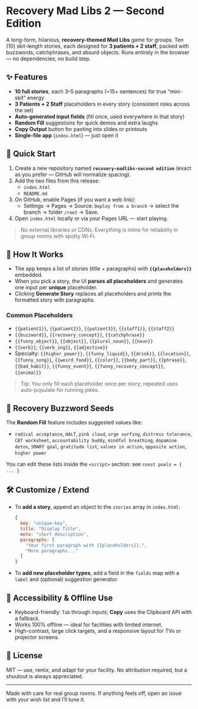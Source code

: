 # Recovery Mad Libs 2 — Second Edition

A long-form, hilarious, **recovery-themed Mad Libs** game for groups. Ten (10) skit-length stories, each designed for **3 patients + 2 staff**, packed with buzzwords, catchphrases, and absurd objects. Runs entirely in the browser — no dependencies, no build step.

## ✨ Features
- **10 full stories**, each 3–5 paragraphs (~15+ sentences) for true “mini-skit” energy
- **3 Patients + 2 Staff** placeholders in every story (consistent roles across the set)
- **Auto-generated input fields** (fill once, used everywhere in that story)
- **Random Fill** suggestions for quick demos and extra laughs
- **Copy Output** button for pasting into slides or printouts
- **Single-file app** (`index.html`) — just open it

## 🚀 Quick Start
1. Create a new repository named **`recovery-madlibs-second edition`** (exact as you prefer — GitHub will normalize spacing).
2. Add the two files from this release:
   - `index.html`
   - `README.md`
3. On GitHub, enable Pages (if you want a web link):
   - Settings → Pages → Source: `Deploy from a branch` → select the branch → folder `/root` → Save.
4. Open `index.html` locally or via your Pages URL — start playing.

> No external libraries or CDNs. Everything is inline for reliability in group rooms with spotty Wi‑Fi.

## 🧩 How It Works
- The app keeps a list of stories (title + paragraphs) with **`{{placeholders}}`** embedded.
- When you pick a story, the UI **parses all placeholders** and generates one input per **unique** placeholder.
- Clicking **Generate Story** replaces all placeholders and prints the formatted story with paragraphs.

### Common Placeholders
- `{{patient1}}`, `{{patient2}}`, `{{patient3}}`, `{{staff1}}`, `{{staff2}}`
- `{{buzzword}}`, `{{recovery_concept}}`, `{{catchphrase}}`
- `{{funny_object}}`, `{{object}}`, `{{plural_noun}}`, `{{noun}}`
- `{{verb}}`, `{{verb_ing}}`, `{{adjective}}`
- Specialty: `{{higher_power}}`, `{{funny_liquid}}`, `{{drink}}`, `{{location}}`, `{{funny_song}}`, `{{weird_food}}`, `{{color}}`, `{{body_part}}`, `{{phrase}}`, `{{bad_habit}}`, `{{funny_event}}`, `{{funny_recovery_concept}}`, `{{animal}}`

> Tip: You only fill each placeholder once per story; repeated uses auto-populate for running jokes.

## 🧠 Recovery Buzzword Seeds
The **Random Fill** feature includes suggested values like:
- `radical acceptance`, `HALT`, `pink cloud`, `urge surfing`, `distress tolerance`, `CBT worksheet`, `accountability buddy`, `mindful breathing`, `dopamine detox`, `SMART goal`, `gratitude list`, `values in action`, `opposite action`, `higher power`

You can edit these lists inside the `<script>` section: see `const pools = { ... }`.

## 🛠️ Customize / Extend
- To **add a story**, append an object to the `stories` array in `index.html`:
  ```js
  {
    key: "unique-key",
    title: "Display Title",
    meta: "short description",
    paragraphs: [
      "Your first paragraph with {{placeholders}}.",
      "More paragraphs..."
    ]
  }
  ```
- To **add new placeholder types**, add a field in the `fields` map with a `label` and (optional) suggestion generator.

## 🧪 Accessibility & Offline Use
- Keyboard-friendly: `Tab` through inputs; **Copy** uses the Clipboard API with a fallback.
- Works 100% offline — ideal for facilities with limited internet.
- High-contrast, large click targets, and a responsive layout for TVs or projector screens.

## 📄 License
MIT — use, remix, and adapt for your facility. No attribution required, but a shoutout is always appreciated.

---

Made with care for real group rooms. If anything feels off, open an issue with your wish list and I’ll tune it.
